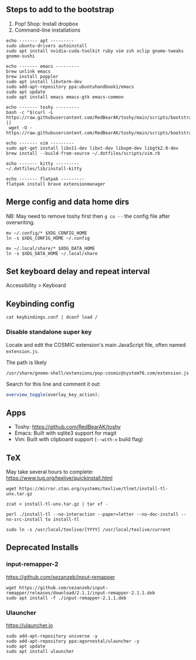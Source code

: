 ## Steps to add to the bootstrap

1. Pop! Shop: Install dropbox
2. Command-line installations

```
echo ------- apt ---------
sudo ubuntu-drivers autoinstall
sudo apt install nvidia-cuda-toolkit ruby vim zsh xclip gnome-tweaks gnome-sushi

echo ------- emacs ---------
brew unlink emacs
brew install poppler
sudo apt install libvterm-dev
sudo add-apt-repository ppa:ubuntuhandbook1/emacs
sudo apt update
sudo apt install emacs emacs-gtk emacs-common

echo ------- toshy ---------
bash -c "$(curl -L https://raw.githubusercontent.com/RedBearAK/toshy/main/scripts/bootstrap.sh ||
 wget -O - https://raw.githubusercontent.com/RedBearAK/toshy/main/scripts/bootstrap.sh)"

echo ------- vim ---------
sudo apt-get install libx11-dev libxt-dev libxpm-dev libgtk2.0-dev
brew install --build-from-source ~/.dotfiles/scripts/vim.rb

echo ------- kitty ---------
~/.dotfiles/lib/install-kitty

echo ------- flatpak ---------
flatpak install brave extensionmanager
```

## Merge config and data home dirs

NB: May need to remove toshy first then `g co --` the config file after
overwriting.

```
mv ~/.config/* $XDG_CONFIG_HOME
ln -s $XDG_CONFIG_HOME ~/.config

mv ~/.local/share/* $XDG_DATA_HOME
ln -s $XDG_DATA_HOME ~/.local/share
```

## Set keyboard delay and repeat interval

Accessibility > Keyboard

## Keybinding config

```
cat keybindings.conf | dconf load /
```

### Disable standalone super key

Locate and edit the COSMIC extension's main JavaScript file, often named
`extension.js`.

The path is likely

```
/usr/share/gnome-shell/extensions/pop-cosmic@system76.com/extension.js 
```

Search for this line and comment it out:

``` javascript
overview_toggle(overlay_key_action);
```

## Apps

- Toshy: https://github.com/RedBearAK/toshy
- Emacs: Built with sqlite3 support for magit
- Vim: Built with clipboard support (`--with-x` build flag)

## TeX

May take several hours to complete:
https://www.tug.org/texlive/quickinstall.html

```
wget https://mirror.ctan.org/systems/texlive/tlnet/install-tl-unx.tar.gz

zcat < install-tl-unx.tar.gz | tar xf -

perl ./install-tl --no-interaction --paper=letter --no-doc-install --no-src-install to install-tl

sudo ln -s /usr/local/texlive/[YYYY] /usr/local/texlive/current
```

## Deprecated Installs

### input-remapper-2

https://github.com/sezanzeb/input-remapper
```
wget https://github.com/sezanzeb/input-remapper/releases/download/2.1.1/input-remapper-2.1.1.deb
sudo apt install -f ./input-remapper-2.1.1.deb
```

### Ulauncher

https://ulauncher.io

```
sudo add-apt-repository universe -y
sudo add-apt-repository ppa:agornostal/ulauncher -y
sudo apt update
sudo apt install ulauncher
```
